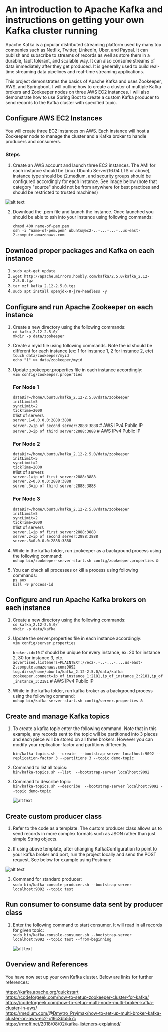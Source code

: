 # An introduction to Apache Kafka and instructions on getting your own Kafka cluster running
Apache Kafka is a popular distributed streaming platform used by many top companies such as Netflix, Twitter, LinkedIn, Uber, and Paypal. It can publish and subscribe to streams of records as well as store them in a durable, fault tolerant, and scalable way. It can also consume streams of data immediately after they get produced. It is generally used to build real-time streaming data pipelines and real-time streaming applications. 

This project demonstrates the basics of Apache Kafka and uses Zookeeper, AWS, and Springboot. I will outline how to create a cluster of multiple Kafka brokers and Zookeeper nodes on three AWS EC2 instances. I will also demonstrate how to use Spring Boot to create a custom Kafka producer to send records to the Kafka cluster with specified topic. 

## Configure AWS EC2 Instances
You will create three EC2 instances on AWS. Each instance will host a Zookeeper node to manage the cluster and a Kafka broker to handle producers and consumers.

### Steps
1. Create an AWS account and launch three EC2 instances. The AMI for each instance should be Linux Ubuntu Server(16.04 LTS or above), instance type should be t2.medium, and security groups should be configured accordingly for each instance. See image below (note that category "source" should not be from anywhere for best practices and should be restricted to trusted machines) 

![alt text](https://github.com/osharif12/springboot-kafka-project/blob/master/src/main/resources/static/security-groups.png "")

2. Download the .pem file and launch the instance. Once launched you should be able to ssh into your instance using following commands: 

   `chmod 400 name-of-pem.pem`  <br />
   `ssh -i "name-of-pem.pem" ubuntu@ec2-..-...-...-..us-east-2.compute.amazonaws.com`

## Download proper packages and Kafka on each instance
1. `sudo apt-get update`
2. `wget http://apache.mirrors.hoobly.com/kafka/2.5.0/kafka_2.12-2.5.0.tgz`
3. `tar xzf kafka_2.12-2.5.0.tgz`
4. `sudo apt install openjdk-8-jre-headless -y`

## Configure and run Apache Zookeeper on each instance
1. Create a new directory using the following commands: <br />
   `cd kafka_2.12-2.5.0/` <br />
   `mkdir -p data/zookeeper`
2. Create a myid file using following commands. Note the id should be different for each instance (ex: 1 for instance 1, 2 for instance 2, etc) <br />
   `touch data/zookeeper/myid` <br />
   `echo "1" >> data/zookeeper/myid`
3. Update zookeeper.properties file in each instance accordingly: <br />
   `vim config/zookeeper.properties`
   
   ### For Node 1
   `dataDir=/home/ubuntu/kafka_2.12-2.5.0/data/zookeeper` <br />
   `initLimit=5` <br />
   `syncLimit=2` <br />
   `tickTime=2000` <br />
   #list of servers <br />
   `server.1=0.0.0.0:2888:3888` <br />
   `server.2=Ip of second server:2888:3888` # AWS IPv4 Public IP <br />
   `server.3=ip of third server:2888:3888` # AWS IPv4 Public IP <br />
  
   ### For Node 2
   `dataDir=/home/ubuntu/kafka_2.12-2.5.0/data/zookeeper` <br />
   `initLimit=5` <br />
   `syncLimit=2` <br />
   `tickTime=2000` <br />
   #list of servers <br />
   `server.1=ip of first server:2888:3888`  <br />
   `server.2=0.0.0.0:2888:3888` <br />
   `server.3=ip of third server:2888:3888` <br />
   
   ### For Node 3
   `dataDir=/home/ubuntu/kafka_2.12-2.5.0/data/zookeeper` <br />
   `initLimit=5` <br />
   `syncLimit=2` <br />
   `tickTime=2000` <br />
   #list of servers <br />
   `server.1=ip of first server:2888:3888` <br />
   `server.2=ip of second server:2888:3888` <br />
   `server.3=0.0.0.0:2888:3888` <br />

4. While in the kafka folder, run zookeeper as a background process using the following command: <br />
   `nohup bin/zookeeper-server-start.sh config/zookeeper.properties &` <br />
   
5. You can check all processes or kill a process using following commands: <br />
   `ps aux` <br />
   `kill -9 process-id` <br />

## Configure and run Apache Kafka brokers on each instance
1. Create a new directory using the following commands: <br />
   `cd kafka_2.12-2.5.0/`  <br />
   `mkdir -p data/kafka`  <br />

2. Update the server.properties file in each instance accordingly: <br />
   `vim config/server.properties` <br />  
   
   `broker.id=10` # should be unique for every instance, ex: 20 for instance 2, 30 for instance 3, etc. <br />
   `advertised.listeners=PLAINTEXT://ec2-.-..-...-....us-east-2.compute.amazonaws.com:9092` <br />
   `log.dirs=/home/ubuntu/kafka_2.12-2.5.0/data/kafka` <br />
   `zookeeper.connect=ip_of_instance_1:2181,ip_of_instance_2:2181,ip_of_instance_3:2181` # AWS IPv4 Public IP  <br />
   
3. While in the kafka folder, run kafka broker as a background process using the following command: <br />
   `nohup bin/kafka-server-start.sh config/server.properties &` <br /> 
   
## Create and manage Kafka topics
1. To create a kafka topic enter the following command. Note that in this example, any records sent to the topic will be partitioned into 3 pieces and each piece will be stored on all three brokers. However you can modify your replication-factor and partitions differently. <br />

   `bin/kafka-topics.sh --create  --bootstrap-server localhost:9092 --replication-factor 3 --partitions 3 --topic demo-topic` <br />

2. Command to list all topics:  <br />
   `bin/kafka-topics.sh --list  --bootstrap-server localhost:9092` <br />
   
3. Command to describe topic:  <br />
   `bin/kafka-topics.sh --describe  --bootstrap-server localhost:9092 --topic demo-topic` <br />
   
   ![alt text](https://github.com/osharif12/springboot-kafka-project/blob/master/src/main/resources/static/topic-info.png "")

## Create custom producer class 
1. Refer to the code as a template. The custom producer class allows us to send records in more complex formats such as JSON rather than just simple String objects.  <br />

2. If using above template, after changing KafkaConfiguration to point to your kafka broker and port, run the project locally and send the POST request. See below for example using Postman: 

![alt text](https://github.com/osharif12/springboot-kafka-project/blob/master/src/main/resources/static/postman.png "")
   
3. Command for standard producer:  <br />
   `sudo bin/kafka-console-producer.sh --bootstrap-server localhost:9092 --topic test` <br />

## Run consumer to consume data sent by producer class
1. Enter the following command to start consumer. It will read in all records for given topic:  <br />
   `sudo bin/kafka-console-consumer.sh --bootstrap-server localhost:9092 --topic test --from-beginning` <br />
   
   ![alt text](https://github.com/osharif12/springboot-kafka-project/blob/master/src/main/resources/static/consumer.png "")
   
## Overview and References
You have now set up your own Kafka cluster. Below are links for further references: <br />

https://kafka.apache.org/quickstart <br />
https://codeforgeek.com/how-to-setup-zookeeper-cluster-for-kafka/ <br />
https://codeforgeek.com/how-to-setup-multi-node-multi-broker-kafka-cluster-in-aws/ <br />
https://medium.com/@Dmytro_Pryimak/how-to-set-up-multi-broker-kafka-cluster-on-aws-ec2-c19c3bb557c <br />
https://rmoff.net/2018/08/02/kafka-listeners-explained/ <br />

